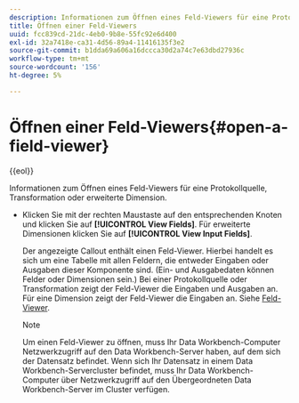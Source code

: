 ```yaml
---
description: Informationen zum Öffnen eines Feld-Viewers für eine Protokollquelle, Transformation oder erweiterte Dimension.
title: Öffnen einer Feld-Viewers
uuid: fcc839cd-21dc-4eb0-9b8e-55fc92e6d400
exl-id: 32a7418e-ca31-4d56-89a4-11416135f3e2
source-git-commit: b1dda69a606a16dccca30d2a74c7e63dbd27936c
workflow-type: tm+mt
source-wordcount: '156'
ht-degree: 5%

---
```


# Öffnen einer Feld-Viewers{#open-a-field-viewer}

{{eol}}

Informationen zum Öffnen eines Feld-Viewers für eine Protokollquelle, Transformation oder erweiterte Dimension.

* Klicken Sie mit der rechten Maustaste auf den entsprechenden Knoten und klicken Sie auf **[!UICONTROL View Fields]**. Für erweiterte Dimensionen klicken Sie auf **[!UICONTROL View Input Fields]**.

   Der angezeigte Callout enthält einen Feld-Viewer. Hierbei handelt es sich um eine Tabelle mit allen Feldern, die entweder Eingaben oder Ausgaben dieser Komponente sind. (Ein- und Ausgabedaten können Felder oder Dimensionen sein.) Bei einer Protokollquelle oder Transformation zeigt der Feld-Viewer die Eingaben und Ausgaben an. Für eine Dimension zeigt der Feld-Viewer die Eingaben an. Siehe [Feld-Viewer](../../../../../home/c-get-started/c-admin-intrf/c-dataset-mgrs/c-fld-vwrs/c-fld-vwrs.md#concept-194cb94501564145ae059e53c0e4bec3).

   >[!NOTE]
   >
   >Um einen Feld-Viewer zu öffnen, muss Ihr Data Workbench-Computer Netzwerkzugriff auf den Data Workbench-Server haben, auf dem sich der Datensatz befindet. Wenn sich Ihr Datensatz in einem Data Workbench-Servercluster befindet, muss Ihr Data Workbench-Computer über Netzwerkzugriff auf den Übergeordneten Data Workbench-Server im Cluster verfügen.
